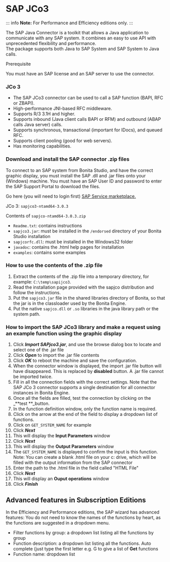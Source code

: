 # SAP JCo3

::: info
**Note:** For Performance and Efficiency editions only.
:::

The SAP Java Connector is a toolkit that allows a Java application to communicate with any SAP system. It combines an easy to use API with unprecedented flexibility and performance.   
The package supports both Java to SAP System and SAP System to Java calls. 

Prerequisite <!--{.h3}-->

You must have an SAP license and an SAP server to use the connector.

### JCo 3

* The SAP JCo3 connector can be used to call a SAP function (BAPI, RFC or ZBAPI).
* High-performance JNI-based RFC middleware.
* Supports R/3 3.1H and higher. 
* Supports inbound (Java client calls BAPI or RFM) and outbound (ABAP calls Java server) calls. 
* Supports synchronous, transactional (important for IDocs), and queued RFC. 
* Supports client pooling (good for web servers).
* Has monitoring capabilities.

### Download and install the SAP connector .zip files 

To connect to an SAP system from Bonita Studio, and have the correct graphic display, you must install the SAP .dll and .jar files onto your (Windows) machine. You must have an SAP User ID and password to enter the SAP Support Portal to download the files.

Go here (you will need to login first) [SAP Service marketplace.](http://service.sap.com/connectors)

JCo 3: `sapjco3-ntamd64-3.0.3`

Contents of `sapjco-ntamd64-3.0.3.zip`

* `Readme.txt`: contains instructions
* `sapjco3.jar`: must be installed in the `/endorsed` directory of your Bonita Studio installation
* `sapjcorfc.dll`: must be installed in the Windows32 folder
* `javadoc`: contains the .html help pages for installation
* `examples`: contains some examples

### How to use the contents of the .zip file

1. Extract the contents of the .zip file into a temporary directory, for example: `C:\temp\sapijco3`.
2. Read the installation page provided with the sapjco distribution and follow the instructions.
3. Put the `sapjco3.jar` file in the shared libraries directory of Bonita, so that the jar is in the classloader used by the Bonita Engine.
4. Put the native `sapjco.dll` or `.so` libraries in the java library path or the system path.

### How to import the SAP JCo3 library and make a request using an example function using the graphic display

1. Click _**Import SAPjco3.jar**_, and use the browse dialog box to locate and select one of the .jar file
2. Click _**Open**_ to import the .jar file contents
3. Click _**OK**_ to reboot the machine and save the configuration.
4. When the connector window is displayed, the import .jar file button will have disappeared. This is replaced by **disabled** button. A .jar file cannot be imported twice.
5. Fill in all the connection fields with the correct settings. Note that the SAP JCo 3 connector supports a single destination for all connector instances in Bonita Engine.
6. Once all the fields are filled, test the connection by clicking on the _**test **_button.
7. In the function definition window, only the function name is required.
8. Click on the arrow at the end of the field to display a dropdown list of functions.
9. Click on `GET_SYSTEM_NAME` for example
10. Click _**Next**_
11. This will display the **Input Parameters** window
12. Click _**Next**_
13. This will display the **Output Parameters** window
14. The `GET_SYSTEM_NAME` is displayed to confirm the input is this function. Note: You can create a blank .html file on your c: drive, which will be filled with the output information from the SAP connector
15. Enter the path to the .html file in the field called "HTML File"
16. Click _**Next**_
17. This will display an **Ouput operations** window
18. Click _**Finish**_

## Advanced features in Subscription Editions

In the Efficiency and Performance editions, the SAP wizard has advanced features: You do not need to know the names of the functions by heart, as the functions are suggested in a dropdown menu. 

* Filter functions by group: a dropdown list listing all the functions by group
* Function description: a dropdown list listing all the functions. Auto complete (just type the first letter e.g. G to give a list of **Get** functions
* Function name: dropdown list
